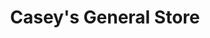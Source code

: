 ---
title: "Casey's General Store"
url: /springfield/caseys-general-store-ridge-avenue/
shop: convenience
---